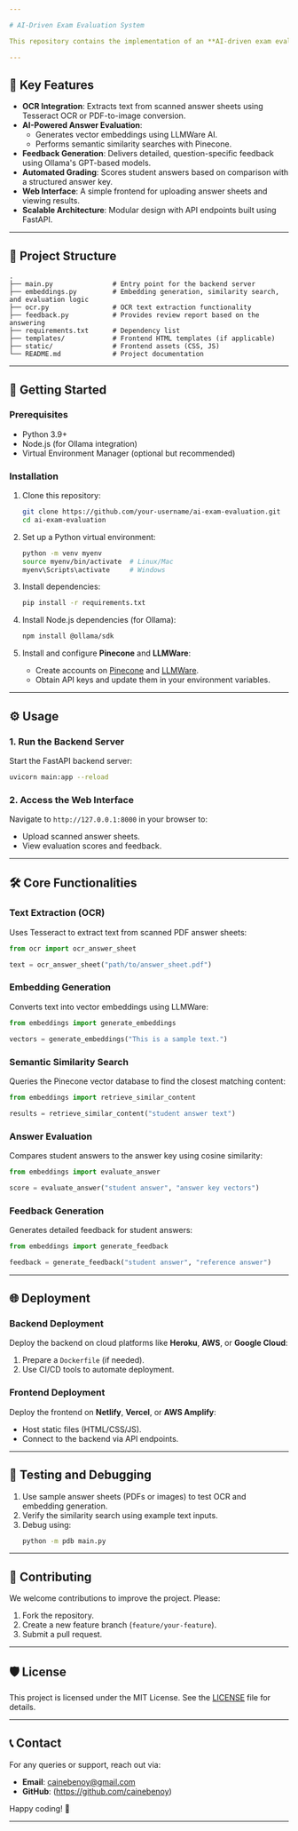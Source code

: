 ```yaml
---

# AI-Driven Exam Evaluation System

This repository contains the implementation of an **AI-driven exam evaluation system** designed to streamline the process of checking and grading answer sheets. The system uses **LLMWare AI**, **Pinecone**, and **Tesseract OCR** to extract, analyze, and evaluate student answers with high precision. It integrates **semantic similarity** and **feedback generation** to provide detailed performance insights for students.

---
```


## 🎯 **Key Features**

- **OCR Integration**: Extracts text from scanned answer sheets using Tesseract OCR or PDF-to-image conversion.
- **AI-Powered Answer Evaluation**: 
  - Generates vector embeddings using LLMWare AI.
  - Performs semantic similarity searches with Pinecone.
- **Feedback Generation**: Delivers detailed, question-specific feedback using Ollama's GPT-based models.
- **Automated Grading**: Scores student answers based on comparison with a structured answer key.
- **Web Interface**: A simple frontend for uploading answer sheets and viewing results.
- **Scalable Architecture**: Modular design with API endpoints built using FastAPI.

---

## 📁 **Project Structure**

```plaintext
.
├── main.py               # Entry point for the backend server
├── embeddings.py         # Embedding generation, similarity search, and evaluation logic
├── ocr.py                # OCR text extraction functionality
├── feedback.py           # Provides review report based on the answering     
├── requirements.txt      # Dependency list
├── templates/            # Frontend HTML templates (if applicable)
├── static/               # Frontend assets (CSS, JS)
└── README.md             # Project documentation
```

---

## 🚀 **Getting Started**

### Prerequisites

- Python 3.9+
- Node.js (for Ollama integration)
- Virtual Environment Manager (optional but recommended)

### Installation

1. Clone this repository:
   ```bash
   git clone https://github.com/your-username/ai-exam-evaluation.git
   cd ai-exam-evaluation
   ```

2. Set up a Python virtual environment:
   ```bash
   python -m venv myenv
   source myenv/bin/activate  # Linux/Mac
   myenv\Scripts\activate     # Windows
   ```

3. Install dependencies:
   ```bash
   pip install -r requirements.txt
   ```

4. Install Node.js dependencies (for Ollama):
   ```bash
   npm install @ollama/sdk
   ```

5. Install and configure **Pinecone** and **LLMWare**:
   - Create accounts on [Pinecone](https://pinecone.io/) and [LLMWare](https://llmware.com).
   - Obtain API keys and update them in your environment variables.

---

## ⚙️ **Usage**

### 1. Run the Backend Server
Start the FastAPI backend server:
```bash
uvicorn main:app --reload
```

### 2. Access the Web Interface
Navigate to `http://127.0.0.1:8000` in your browser to:
- Upload scanned answer sheets.
- View evaluation scores and feedback.

---

## 🛠️ **Core Functionalities**

### Text Extraction (OCR)
Uses Tesseract to extract text from scanned PDF answer sheets:
```python
from ocr import ocr_answer_sheet

text = ocr_answer_sheet("path/to/answer_sheet.pdf")
```

### Embedding Generation
Converts text into vector embeddings using LLMWare:
```python
from embeddings import generate_embeddings

vectors = generate_embeddings("This is a sample text.")
```

### Semantic Similarity Search
Queries the Pinecone vector database to find the closest matching content:
```python
from embeddings import retrieve_similar_content

results = retrieve_similar_content("student answer text")
```

### Answer Evaluation
Compares student answers to the answer key using cosine similarity:
```python
from embeddings import evaluate_answer

score = evaluate_answer("student answer", "answer key vectors")
```

### Feedback Generation
Generates detailed feedback for student answers:
```python
from embeddings import generate_feedback

feedback = generate_feedback("student answer", "reference answer")
```

---

## 🌐 **Deployment**

### Backend Deployment
Deploy the backend on cloud platforms like **Heroku**, **AWS**, or **Google Cloud**:
1. Prepare a `Dockerfile` (if needed).
2. Use CI/CD tools to automate deployment.

### Frontend Deployment
Deploy the frontend on **Netlify**, **Vercel**, or **AWS Amplify**:
- Host static files (HTML/CSS/JS).
- Connect to the backend via API endpoints.

---

## 🧪 **Testing and Debugging**

1. Use sample answer sheets (PDFs or images) to test OCR and embedding generation.
2. Verify the similarity search using example text inputs.
3. Debug using:
   ```bash
   python -m pdb main.py
   ```

---

## 🤝 **Contributing**

We welcome contributions to improve the project. Please:
1. Fork the repository.
2. Create a new feature branch (`feature/your-feature`).
3. Submit a pull request.

---

## 🛡️ **License**

This project is licensed under the MIT License. See the [LICENSE](LICENSE) file for details.

---

## 📞 **Contact**

For any queries or support, reach out via:

- **Email**: cainebenoy@gmail.com
- **GitHub**: (https://github.com/cainebenoy)

Happy coding! 🚀

--- 
